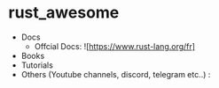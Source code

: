 # rust_awesome
- Docs
   - Offcial Docs: ![https://www.rust-lang.org/fr]
- Books
- Tutorials
- Others (Youtube channels, discord, telegram etc..) : 
